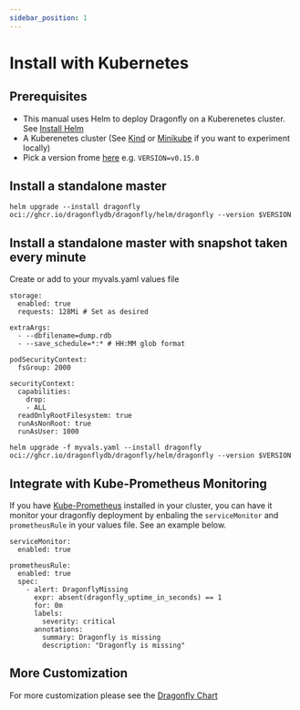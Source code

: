 ```yaml
---
sidebar_position: 1
---
```


# Install with Kubernetes

## Prerequisites

- This manual uses Helm to deploy Dragonfly on a Kuberenetes cluster. See  [Install Helm](https://helm.sh/docs/intro/install/)
- A Kuberenetes cluster (See [Kind](https://kind.sigs.k8s.io/docs/user/quick-start/) or [Minikube](https://minikube.sigs.k8s.io/docs/start/) if you want to experiment locally)
- Pick a version frome [here](https://github.com/dragonflydb/dragonfly/pkgs/container/dragonfly%2Fhelm%2Fdragonfly) e.g. `VERSION=v0.15.0`

## Install a standalone master

`helm upgrade --install dragonfly oci://ghcr.io/dragonflydb/dragonfly/helm/dragonfly --version $VERSION`

## Install a standalone master with snapshot taken every minute 

Create or add to your myvals.yaml values file

```
storage:
  enabled: true
  requests: 128Mi # Set as desired

extraArgs:
  - --dbfilename=dump.rdb
  - --save_schedule=*:* # HH:MM glob format 
 
podSecurityContext:
  fsGroup: 2000

securityContext:
  capabilities:
    drop:
    - ALL
  readOnlyRootFilesystem: true
  runAsNonRoot: true
  runAsUser: 1000
```

`helm upgrade -f myvals.yaml --install dragonfly oci://ghcr.io/dragonflydb/dragonfly/helm/dragonfly --version $VERSION`

## Integrate with Kube-Prometheus Monitoring 
If you have [Kube-Prometheus](https://github.com/prometheus-operator/kube-prometheus) installed in your cluster, you can have it monitor your dragonfly deployment by enbaling the `serviceMonitor` and `prometheusRule` in your values file. See an example below.

```
serviceMonitor:
  enabled: true

prometheusRule:
  enabled: true
  spec: 
    - alert: DragonflyMissing
      expr: absent(dragonfly_uptime_in_seconds) == 1
      for: 0m
      labels:
        severity: critical
      annotations:
        summary: Dragonfly is missing
        description: "Dragonfly is missing"
```

## More Customization

For more customization please see the [Dragonfly Chart](https://github.com/dragonflydb/dragonfly/tree/main/contrib/charts/dragonfly)

